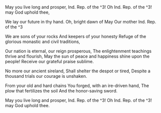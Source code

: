 May you live long and prosper, Ind. Rep. of the ^3!
Oh Ind. Rep. of the ^3! may God uphold thee,

We lay our future in thy hand.
Oh, bright dawn of May
Our mother Ind. Rep. of the ^3

We are sons of your rocks
And keepers of your honesty
Refuge of the glorious monastic and civil traditions,

Our nation is eternal, our reign prosperous,
The enlightenment teachings thrive and flourish,
May the sun of peace and happiness shine upon the people!
Receive our grateful praise sublime.

No more our ancient sireland,
Shall shelter the despot or tired,
Despite a thousand trials our courage is unshaken.

From your old and hard chains
You forged, with an ire-driven hand,
The plow that fertilizes the soil
And the honor-saving sword.

May you live long and prosper, Ind. Rep. of the ^3!
Oh Ind. Rep. of the ^3! may God uphold thee.
